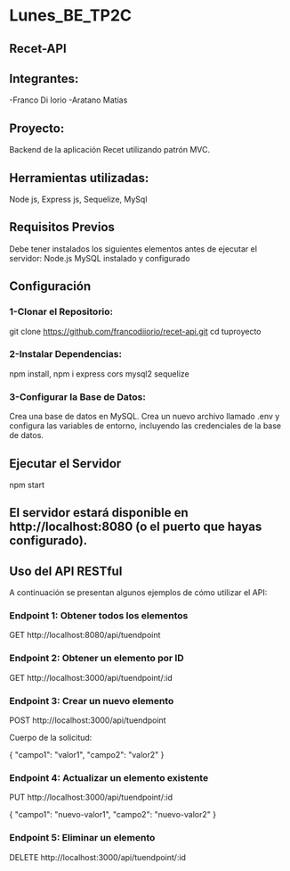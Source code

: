 # Lunes_BE_TP2C

## Recet-API

## Integrantes:

-Franco Di Iorio
-Aratano Matias

## Proyecto:

Backend de la aplicación Recet utilizando patrón MVC.

## Herramientas utilizadas:

Node js, Express js, Sequelize, MySql

## Requisitos Previos

Debe tener instalados los siguientes elementos antes de ejecutar el servidor:
Node.js
MySQL instalado y configurado

## Configuración

### 1-Clonar el Repositorio:

git clone https://github.com/francodiiorio/recet-api.git
cd tuproyecto

### 2-Instalar Dependencias:

npm install,
npm i express cors mysql2 sequelize

### 3-Configurar la Base de Datos:

Crea una base de datos en MySQL.
Crea un nuevo archivo llamado .env y configura las variables de entorno, incluyendo las credenciales de la base de datos.

## Ejecutar el Servidor

npm start

## El servidor estará disponible en http://localhost:8080 (o el puerto que hayas configurado).

## Uso del API RESTful

A continuación se presentan algunos ejemplos de cómo utilizar el API:

### Endpoint 1: Obtener todos los elementos

GET http://localhost:8080/api/tuendpoint

### Endpoint 2: Obtener un elemento por ID

GET http://localhost:3000/api/tuendpoint/:id

### Endpoint 3: Crear un nuevo elemento

POST http://localhost:3000/api/tuendpoint

Cuerpo de la solicitud:

{
"campo1": "valor1",
"campo2": "valor2"
}

### Endpoint 4: Actualizar un elemento existente

PUT http://localhost:3000/api/tuendpoint/:id

{
"campo1": "nuevo-valor1",
"campo2": "nuevo-valor2"
}

### Endpoint 5: Eliminar un elemento

DELETE http://localhost:3000/api/tuendpoint/:id
